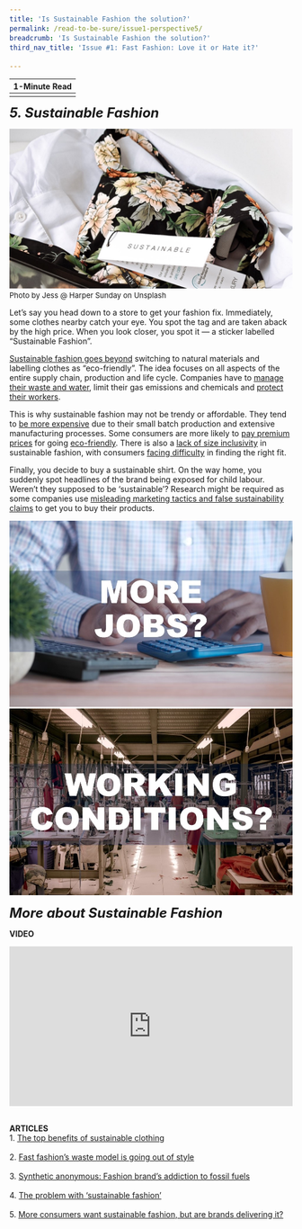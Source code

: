 ```yaml
---
title: 'Is Sustainable Fashion the solution?'
permalink: /read-to-be-sure/issue1-perspective5/
breadcrumb: 'Is Sustainable Fashion the solution?'
third_nav_title: 'Issue #1: Fast Fashion: Love it or Hate it?'

---
```


| **1-Minute Read** |
| :---------------: |
|                   |

***<font size=5>5. Sustainable Fashion</font>*** 

![](../images/sustainable-fashion.JPG)<font size="2">Photo by Jess @ Harper Sunday on Unsplash</font>  

Let’s say you head down to a store to get your fashion fix. Immediately, some clothes nearby catch your eye. You spot the tag and are taken aback by the high price. When you look closer, you spot it — a sticker labelled “Sustainable Fashion”.

[Sustainable fashion goes beyond](http://changingmarkets.org/wp-content/uploads/2021/07/SyntheticsAnonymous_FinalWeb.pdf) switching to natural materials and labelling clothes as “eco-friendly”. The idea focuses on all aspects of the entire supply chain, production and life cycle. Companies have to [manage their waste and water](https://www.forbes.com/sites/stephanrabimov/2020/07/20/post-pandemic-fashion-will-be-sustainable-and-affordable-interview-with-anna-gedda-head-of-sustainability-at-hm-group/), limit their gas emissions and chemicals and [protect their workers](https://www.greenstrategy.se/sustainable-fashion/what-is-sustainable-fashion/).

This is why sustainable fashion may not be trendy or affordable. They tend to [be more expensive](https://www.channelnewsasia.com/cnainsider/true-cost-demand-cheap-clothes-fast-fashion-industry-environment-220706) due to their small batch production and extensive manufacturing processes. Some consumers are more likely to [pay premium prices](https://www.thegoodtrade.com/features/what-is-slow-fashion) for going [eco-friendly](https://www.vogue.co.uk/fashion/article/sustainable-fashion-affordable). There is also a [lack of size inclusivity](https://www.harpersbazaar.com/fashion/designers/a32213676/plus-size-sustainable-fashion/) in sustainable fashion, with consumers [facing difficulty](https://fashionjournal.com.au/fashion/the-sustainable-fashion-industry-is-size-exclusive-take-it-from-this-model/) in finding the right fit.

Finally, you decide to buy a sustainable shirt. On the way home, you suddenly spot headlines of the brand being exposed for child labour. Weren’t they supposed to be ‘sustainable’? Research might be required as some companies use [misleading marketing tactics and false sustainability claims](http://changingmarkets.org/wp-content/uploads/2021/07/SyntheticsAnonymous_FinalWeb.pdf) to get you to buy their products.

<div>
<div class="row is-multiline">
    <div class="col is-half-desktop is-half-tablet">
<a href="/read-to-be-sure/issue1-perspective1/"><img src="../images/rtbs1-perspective1.jpg" alt="image 2"></a>
</div>
    <div class="col is-half-desktop is-half-tablet">
<a href="/read-to-be-sure/issue1-perspective4/"><img src="../images/rtbs1-perspective4.jpg" alt="image 4"></a>
</div>
</div>	
</div>


***<font size=5>More about Sustainable Fashion</font>***

 **VIDEO**

<style>.embed-container { position: relative; padding-bottom: 56.25%; height: 0; overflow: hidden; max-width: 100%; } .embed-container iframe, .embed-container object, .embed-container embed { position: absolute; top: 0; left: 0; width: 100%; height: 100%; }</style><div class='embed-container'>
<iframe width="560" height="315" src="https://www.youtube.com/embed/elU32XNj8PM" title="YouTube video player" frameborder="0" allow="accelerometer; autoplay; clipboard-write; encrypted-media; gyroscope; picture-in-picture" allowfullscreen></iframe></div>

<br/>**ARTICLES**<br/>1.    [The top benefits of sustainable clothing](https://www.goodwear.com/blogs/news/the-top-benefits-of-sustainable-clothing)<br/><br/> 2.    [Fast fashion’s waste model is going out of style](https://www.politico.eu/article/fast-fashion-waste-losing-appeal-greta-thunberg-environment/)<br/><br/> 3.    [Synthetic anonymous: Fashion brand’s addiction to fossil fuels](http://changingmarkets.org/wp-content/uploads/2021/07/SyntheticsAnonymous_FinalWeb.pdfhttp:/changingmarkets.org/wp-content/uploads/2021/07/SyntheticsAnonymous_FinalWeb.pdf)<br/><br/> 4.    [The problem with ‘sustainable fashion’](https://edition.cnn.com/style/article/the-problem-with-sustainable-fashion/index.html)<br/><br/> 5.    [More consumers want sustainable fashion, but are brands delivering it?](https://www.forbes.com/sites/andriacheng/2019/10/17/more-consumers-want-sustainable-fashion-but-are-brands-delivering-it/?sh=2126650734a5) <br/>
